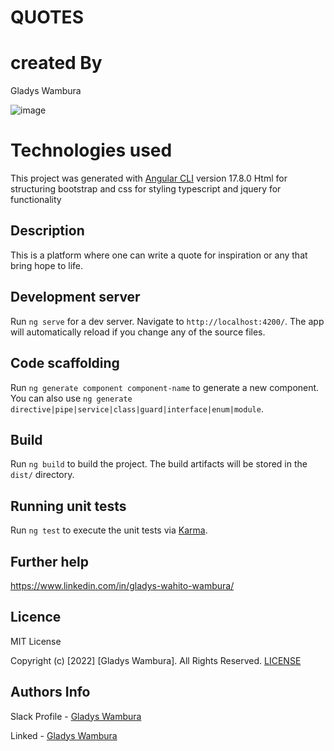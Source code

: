 # QUOTES

# created By
Gladys Wambura

![image](https://user-images.githubusercontent.com/97955649/162623977-77137bfc-5f5c-44f4-9bf6-3f6e3f22f789.png)

# Technologies used
This project was generated with [Angular CLI](https://github.com/angular/angular-cli) version 17.8.0
Html for structuring
bootstrap and css for styling
typescript and jquery for functionality

## Description
This is a platform where one can write a quote for inspiration  or any that bring hope to life.


## Development server

Run `ng serve` for a dev server. Navigate to `http://localhost:4200/`. The app will automatically reload if you change any of the source files.

## Code scaffolding

Run `ng generate component component-name` to generate a new component. You can also use `ng generate directive|pipe|service|class|guard|interface|enum|module`.

## Build

Run `ng build` to build the project. The build artifacts will be stored in the `dist/` directory.

## Running unit tests

Run `ng test` to execute the unit tests via [Karma](https://karma-runner.github.io).

## Further help
https://www.linkedin.com/in/gladys-wahito-wambura/

## Licence

MIT License

Copyright (c) [2022] [Gladys Wambura]. All Rights Reserved.
<a href="./LICENSE"> LICENSE</a>

## Authors Info

Slack Profile - [Gladys Wambura](https://stackoverflow.com/users/18241026/gladys-wahito?tab=profile)

Linked - [Gladys Wambura](https://www.linkedin.com/in/gladys-wahito-3480a01ab/)

